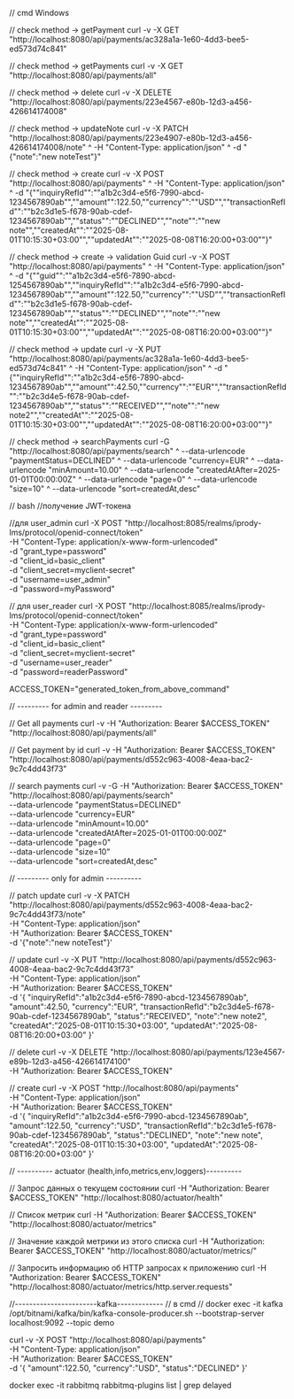 // cmd Windows

// check method -> getPayment
curl -v -X GET "http://localhost:8080/api/payments/ac328a1a-1e60-4dd3-bee5-ed573d74c841"

// check method -> getPayments
curl -v -X GET "http://localhost:8080/api/payments/all"

//  check method -> delete
curl -v -X DELETE "http://localhost:8080/api/payments/223e4567-e80b-12d3-a456-426614174008"

//  check method -> updateNote
curl -v -X PATCH "http://localhost:8080/api/payments/223e4907-e80b-12d3-a456-426614174008/note" ^
-H "Content-Type: application/json" ^
-d "{\"note\":\"new noteTest\"}"

//  check method -> create
curl -v -X POST "http://localhost:8080/api/payments" ^
-H "Content-Type: application/json" ^
-d "{""inquiryRefId"":""a1b2c3d4-e5f6-7990-abcd-1234567890ab"",""amount"":122.50,""currency"":""USD"",""transactionRefId"":""b2c3d1e5-f678-90ab-cdef-1234567890ab"",""status"":""DECLINED"",""note"":""new note"",""createdAt"":""2025-08-01T10:15:30+03:00"",""updatedAt"":""2025-08-08T16:20:00+03:00""}"

//  check method -> create -> validation Guid
curl -v -X POST "http://localhost:8080/api/payments" ^
-H "Content-Type: application/json" ^
-d "{""guid"":""a1b2c3d4-e5f6-7890-abcd-1254567890ab"",""inquiryRefId"":""a1b2c3d4-e5f6-7990-abcd-1234567890ab"",""amount"":122.50,""currency"":""USD"",""transactionRefId"":""b2c3d1e5-f678-90ab-cdef-1234567890ab"",""status"":""DECLINED"",""note"":""new note"",""createdAt"":""2025-08-01T10:15:30+03:00"",""updatedAt"":""2025-08-08T16:20:00+03:00""}"

//  check method -> update
curl -v -X PUT "http://localhost:8080/api/payments/ac328a1a-1e60-4dd3-bee5-ed573d74c841" ^
-H "Content-Type: application/json" ^
-d "{""inquiryRefId"":""a1b2c3d4-e5f6-7890-abcd-1234567890ab"",""amount"":42.50,""currency"":""EUR"",""transactionRefId"":""b2c3d4e5-f678-90ab-cdef-1234567890ab"",""status"":""RECEIVED"",""note"":""new note2"",""createdAt"":""2025-08-01T10:15:30+03:00"",""updatedAt"":""2025-08-08T16:20:00+03:00""}"

// check method -> searchPayments
curl -G "http://localhost:8080/api/payments/search" ^
--data-urlencode "paymentStatus=DECLINED" ^
--data-urlencode "currency=EUR" ^
--data-urlencode "minAmount=10.00" ^
--data-urlencode "createdAtAfter=2025-01-01T00:00:00Z" ^
--data-urlencode "page=0" ^
--data-urlencode "size=10" ^
--data-urlencode "sort=createdAt,desc"


// bash
//получение JWT-токена

//для user_admin
curl -X POST "http://localhost:8085/realms/iprody-lms/protocol/openid-connect/token" \
-H "Content-Type: application/x-www-form-urlencoded" \
-d "grant_type=password" \
-d "client_id=basic_client" \
-d "client_secret=myclient-secret" \
-d "username=user_admin" \
-d "password=myPassword"

// для user_reader
curl -X POST "http://localhost:8085/realms/iprody-lms/protocol/openid-connect/token" \
-H "Content-Type: application/x-www-form-urlencoded" \
-d "grant_type=password" \
-d "client_id=basic_client" \
-d "client_secret=myclient-secret" \
-d "username=user_reader" \
-d "password=readerPassword"

ACCESS_TOKEN="generated_token_from_above_command"

// --------- for admin and reader ---------

// Get all payments
curl -v -H "Authorization: Bearer $ACCESS_TOKEN" "http://localhost:8080/api/payments/all"

// Get payment by id 
curl -v -H "Authorization: Bearer $ACCESS_TOKEN" "http://localhost:8080/api/payments/d552c963-4008-4eaa-bac2-9c7c4dd43f73"

// search payments
curl -v -G -H "Authorization: Bearer $ACCESS_TOKEN" "http://localhost:8080/api/payments/search" \
--data-urlencode "paymentStatus=DECLINED" \
--data-urlencode "currency=EUR" \
--data-urlencode "minAmount=10.00" \
--data-urlencode "createdAtAfter=2025-01-01T00:00:00Z" \
--data-urlencode "page=0" \
--data-urlencode "size=10" \
--data-urlencode "sort=createdAt,desc"

// --------- only for admin ---------- 

// patch update 
curl -v -X PATCH "http://localhost:8080/api/payments/d552c963-4008-4eaa-bac2-9c7c4dd43f73/note" \
-H "Content-Type: application/json" \
-H "Authorization: Bearer $ACCESS_TOKEN" \
-d '{"note":"new noteTest"}'

// update
curl -v -X PUT "http://localhost:8080/api/payments/d552c963-4008-4eaa-bac2-9c7c4dd43f73" \
-H "Content-Type: application/json" \
-H "Authorization: Bearer $ACCESS_TOKEN" \
-d '{
   "inquiryRefId":"a1b2c3d4-e5f6-7890-abcd-1234567890ab",
   "amount":42.50,
   "currency":"EUR",
   "transactionRefId":"b2c3d4e5-f678-90ab-cdef-1234567890ab",
   "status":"RECEIVED",
   "note":"new note2",
   "createdAt":"2025-08-01T10:15:30+03:00",
   "updatedAt":"2025-08-08T16:20:00+03:00"
}'

// delete
curl -v -X DELETE "http://localhost:8080/api/payments/123e4567-e89b-12d3-a456-426614174100" \
-H "Authorization: Bearer $ACCESS_TOKEN"

// create
curl -v -X POST "http://localhost:8080/api/payments" \
-H "Content-Type: application/json" \
-H "Authorization: Bearer $ACCESS_TOKEN" \
-d '{
   "inquiryRefId":"a1b2c3d4-e5f6-7990-abcd-1234567890ab",
   "amount":122.50,
   "currency":"USD",
   "transactionRefId":"b2c3d1e5-f678-90ab-cdef-1234567890ab",
   "status":"DECLINED",
   "note":"new note",
   "createdAt":"2025-08-01T10:15:30+03:00",
   "updatedAt":"2025-08-08T16:20:00+03:00"
}'


// ---------- actuator (health,info,metrics,env,loggers)----------

// Запрос данных о текущем состоянии
curl -H "Authorization: Bearer $ACCESS_TOKEN" "http://localhost:8080/actuator/health"

// Список метрик
curl -H "Authorization: Bearer $ACCESS_TOKEN" "http://localhost:8080/actuator/metrics"

// Значение каждой метрики из этого списка
curl -H "Authorization: Bearer $ACCESS_TOKEN" "http://localhost:8080/actuator/metrics/<metric name>"

// Запросить информацию об HTTP запросах к приложению
curl -H "Authorization: Bearer $ACCESS_TOKEN" "http://localhost:8080/actuator/metrics/http.server.requests"

//-----------------------kafka-------------
// в cmd
// docker exec -it kafka /opt/bitnami/kafka/bin/kafka-console-producer.sh --bootstrap-server localhost:9092 --topic demo

curl -v -X POST "http://localhost:8080/api/payments" \
-H "Content-Type: application/json" \
-H "Authorization: Bearer $ACCESS_TOKEN" \
-d '{
"amount":122.50,
"currency":"USD",
"status":"DECLINED"
}'

docker exec -it rabbitmq rabbitmq-plugins list | grep delayed